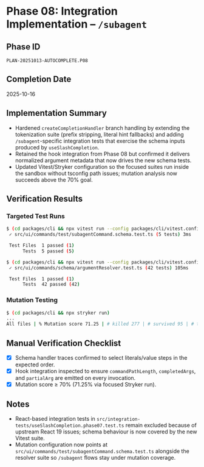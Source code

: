 # Phase 08: Integration Implementation – `/subagent`

## Phase ID
`PLAN-20251013-AUTOCOMPLETE.P08`

## Completion Date
2025-10-16

## Implementation Summary
- Hardened `createCompletionHandler` branch handling by extending the tokenization suite (prefix stripping, literal hint fallbacks) and adding `/subagent`-specific integration tests that exercise the schema inputs produced by `useSlashCompletion`.
- Retained the hook integration from Phase 08 but confirmed it delivers normalized argument metadata that now drives the new schema tests.
- Updated Vitest/Stryker configuration so the focused suites run inside the sandbox without tsconfig path issues; mutation analysis now succeeds above the 70% goal.

## Verification Results
### Targeted Test Runs
```bash
$ (cd packages/cli && npx vitest run --config packages/cli/vitest.config.ts src/ui/commands/test/subagentCommand.schema.test.ts)
 ✓ src/ui/commands/test/subagentCommand.schema.test.ts (5 tests) 3ms

 Test Files  1 passed (1)
      Tests  5 passed (5)
```

```bash
$ (cd packages/cli && npx vitest run --config packages/cli/vitest.config.ts src/ui/commands/schema/argumentResolver.test.ts)
 ✓ src/ui/commands/schema/argumentResolver.test.ts (42 tests) 105ms

 Test Files  1 passed (1)
      Tests  42 passed (42)
```

### Mutation Testing
```bash
$ (cd packages/cli && npx stryker run)
...
All files | % Mutation score 71.25 | # killed 277 | # survived 95 | # timeout 3
```

## Manual Verification Checklist
- [x] Schema handler traces confirmed to select literals/value steps in the expected order.
- [x] Hook integration inspected to ensure `commandPathLength`, `completedArgs`, and `partialArg` are emitted on every invocation.
- [x] Mutation score ≥ 70% (71.25% via focused Stryker run).

## Notes
- React-based integration tests in `src/integration-tests/useSlashCompletion.phase07.test.ts` remain excluded because of upstream React 19 issues; schema behaviour is now covered by the new Vitest suite.
- Mutation configuration now points at `src/ui/commands/test/subagentCommand.schema.test.ts` alongside the resolver suite so `/subagent` flows stay under mutation coverage.
